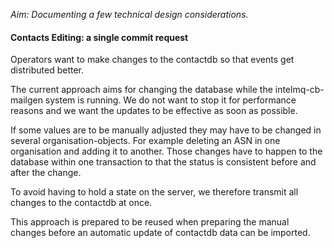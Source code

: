 _Aim: Documenting a few technical design considerations._

#### Contacts Editing: a single commit request

Operators want to make changes to the contactdb
so that events get distributed better.

The current approach aims for changing the database while the
intelmq-cb-mailgen system is running. We do not want to stop
it for performance reasons and we want the updates to be effective
as soon as possible.

If some values are to be manually adjusted they may have to be changed
in several organisation-objects. For example deleting an ASN in one
organisation and adding it to another. Those changes have to happen
to the database within one transaction to that the status is consistent
before and after the change.

To avoid having to hold a state on the server, we therefore
transmit all changes to the contactdb at once.

This approach is prepared to be reused when preparing the manual
changes before an automatic update of contactdb data can be imported.
